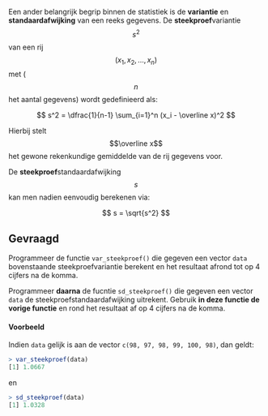 Een ander belangrijk begrip binnen de statistiek is de **variantie** en **standaardafwijking** van een reeks gegevens.
De **steekproef**variantie $$s^2$$ van een rij $$(x_1,x_2, \ldots, x_n)$$ met ($$n$$ het aantal gegevens) wordt gedefinieerd als:

$$
s^2 = \dfrac{1}{n-1} \sum_{i=1}^n (x_i - \overline x)^2
$$

Hierbij stelt $$\overline x$$ het gewone rekenkundige gemiddelde van de rij gegevens voor.

De **steekproef**standaardafwijking $$s$$ kan men nadien eenvoudig berekenen via:

$$
    s = \sqrt{s^2}
$$

## Gevraagd

Programmeer de functie `var_steekproef()` die gegeven een vector `data` bovenstaande steekproefvariantie berekent en het resultaat afrond tot op 4 cijfers na de komma.

Programmeer **daarna** de fucntie `sd_steekproef()` die gegeven een vector `data` de steekproefstandaardafwijking uitrekent. Gebruik **in deze functie de vorige functie** en rond het resultaat af op 4 cijfers na de komma.


#### Voorbeeld

Indien `data` gelijk is aan de vector `c(98, 97, 98, 99, 100, 98)`, dan geldt:

```R
> var_steekproef(data)
[1] 1.0667
```

en 

```R
> sd_steekproef(data)
[1] 1.0328
```